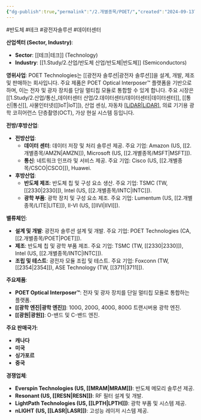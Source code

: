```yaml
---
{"dg-publish":true,"permalink":"/2.개별종목/POET/","created":"2024-09-13T17:43:45.346+09:00","updated":"2025-06-03T20:06:00.749+09:00"}
---
```


#반도체 #테크 #광전자솔루션 #데이터센터 


**산업섹터 (Sector, Industry)**:

- **Sector**: [[테크\|테크]] (Technology)
- **Industry**: [[1.Study/2.산업/반도체 산업/반도체\|반도체]] (Semiconductors)

**영위사업**: POET Technologies는 [[광전자 솔루션\|광전자 솔루션]]을 설계, 개발, 제조 및 판매하는 회사입니다. 주요 제품은 POET Optical Interposer™ 플랫폼을 기반으로 하며, 이는 전자 및 광자 장치를 단일 멀티칩 모듈로 통합할 수 있게 합니다. 주요 시장은 [[1.Study/2.산업/통신_데이터센터 산업/2.데이터센터/데이터센터\|데이터센터]], [[통신\|통신]], 사물인터넷([[IoT\|IoT]]), 산업 센싱, 자동차 [[LiDAR\|LiDAR]](라이다), 의료 기기용 광학 코히어런스 단층촬영(OCT), 가상 현실 시스템 등입니다.

**전방/후방산업**:

- **전방산업**:
    - **데이터 센터**: 데이터 저장 및 처리 솔루션 제공. 주요 기업: Amazon (US, [[2.개별종목/AMZN\|AMZN]]), Microsoft (US, [[2.개별종목/MSFT\|MSFT]]).
    - **통신**: 네트워크 인프라 및 서비스 제공. 주요 기업: Cisco (US, [[2.개별종목/CSCO\|CSCO]]), Huawei.
- **후방산업**:
    - **반도체 제조**: 반도체 칩 및 구성 요소 생산. 주요 기업: TSMC (TW, [[2330\|2330]]), Intel (US, [[2.개별종목/INTC\|INTC]]).
    - **광학 부품**: 광학 장치 및 구성 요소 제조. 주요 기업: Lumentum (US, [[2.개별종목/LITE\|LITE]]), II-VI (US, [[IIVI\|IIVI]]).

**밸류체인**:

- **설계 및 개발**: 광전자 솔루션 설계 및 개발. 주요 기업: POET Technologies (CA, [[2.개별종목/POET\|POET]]).
- **제조**: 반도체 칩 및 광학 부품 제조. 주요 기업: TSMC (TW, [[2330\|2330]]), Intel (US, [[2.개별종목/INTC\|INTC]]).
- **조립 및 테스트**: 광전자 모듈 조립 및 테스트. 주요 기업: Foxconn (TW, [[2354\|2354]]), ASE Technology (TW, [[3711\|3711]]).

**주요제품**:

- **POET Optical Interposer™**: 전자 및 광자 장치를 단일 멀티칩 모듈로 통합하는 플랫폼.
- **[[광학 엔진\|광학 엔진]]**: 100G, 200G, 400G, 800G 트랜시버용 광학 엔진.
- **[[광원\|광원]]**: O-밴드 및 C-밴드 엔진.

**주요 판매국가**:

- **캐나다**
- **미국**
- **싱가포르**
- **중국**

**경쟁업체**:

- **Everspin Technologies (US, [[MRAM\|MRAM]])**: 반도체 메모리 솔루션 제공.
- **Resonant (US, [[RESN\|RESN]])**: RF 필터 설계 및 개발.
- **LightPath Technologies (US, [[LPTH\|LPTH]])**: 광학 부품 및 시스템 제공.
- **nLIGHT (US, [[LASR\|LASR]])**: 고성능 레이저 시스템 제공.